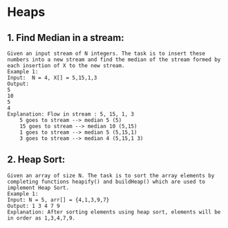 # Heaps

## 1. Find Median in a stream:
    Given an input stream of N integers. The task is to insert these numbers into a new stream and find the median of the stream formed by each insertion of X to the new stream.
    Example 1:
    Input:  N = 4, X[] = 5,15,1,3
    Output:
    5
    10
    5
    4
    Explanation: Flow in stream : 5, 15, 1, 3 
        5 goes to stream --> median 5 (5) 
        15 goes to stream --> median 10 (5,15) 
        1 goes to stream --> median 5 (5,15,1) 
        3 goes to stream --> median 4 (5,15,1 3) 

## 2. Heap Sort:
    Given an array of size N. The task is to sort the array elements by completing functions heapify() and buildHeap() which are used to implement Heap Sort.
    Example 1:
    Input: N = 5, arr[] = {4,1,3,9,7}
    Output: 1 3 4 7 9
    Explanation: After sorting elements using heap sort, elements will be in order as 1,3,4,7,9.
